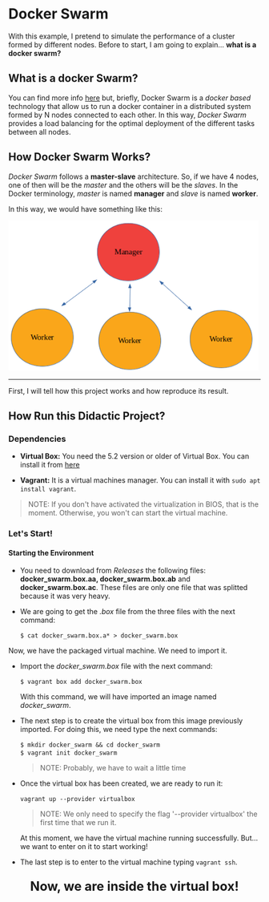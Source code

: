 # Docker Swarm

With this example, I pretend to simulate the performance of a cluster formed by different nodes. Before to start, I am going to explain... **what is a docker swarm?**

## What is a docker Swarm?

You can find more info [here](https://docs.docker.com/engine/swarm/key-concepts/) but, briefly, Docker Swarm is a *docker based* technology that allow us to run a docker container in a distributed system formed by N nodes connected to each other. In this way, *Docker Swarm* provides a load balancing for the optimal deployment of the different tasks between all nodes.

## How Docker Swarm Works?
*Docker Swarm* follows a **master-slave** architecture. So, if we have 4 nodes, one of then will be the *master* and the others will be the *slaves*. In the Docker terminology, *master* is named **manager** and *slave* is named **worker**.

In this way, we would have something like this:

<img src="docs/swarm_scheme.png" width="500" height="300">

<hr />

First, I will tell how this project works and how reproduce its result.

## How Run this Didactic Project?

### Dependencies

* **Virtual Box:** You need the 5.2 version or older of Virtual Box. You can install it from [here](https://www.virtualbox.org/wiki/Download_Old_Builds_5_2)

* **Vagrant:** It is a virtual machines manager. You can install it with ``sudo apt install vagrant``.

> NOTE: If you don't have activated the virtualization in BIOS, that is the moment. Otherwise, you won't can start the virtual machine.

### Let's Start!

#### Starting the Environment

* You need to download from *Releases* the following files: **docker_swarm.box.aa, docker_swarm.box.ab** and **docker_swarm.box.ac**. These files are only one file that was splitted because it was very heavy.

* We are going to get the *.box* file from the three files with the next command:

  ```
  $ cat docker_swarm.box.a* > docker_swarm.box
  ```
Now, we have the packaged virtual machine. We need to import it.

* Import the *docker_swarm.box* file with the next command:

  ```
  $ vagrant box add docker_swarm.box
  ```

  With this command, we will have imported an image named *docker_swarm*.

* The next step is to create the virtual box from this image previously imported. For doing this, we need type the next commands:

  ```
  $ mkdir docker_swarm && cd docker_swarm
  $ vagrant init docker_swarm
  ```
  > NOTE: Probably, we have to wait a little time

* Once the virtual box has been created, we are ready to run it:

  ```
  vagrant up --provider virtualbox
  ```
  > NOTE: We only need to specify the flag '--provider virtualbox' the first time that we run it.

  At this moment, we have the virtual machine running successfully. But... we want to enter on it to start working!

* The last step is to enter to the virtual machine typing ``vagrant ssh``.

**<p align=center style="font-size:25px">Now, we are inside the virtual box!</p>**
